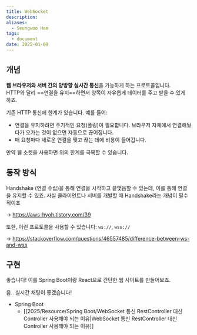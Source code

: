 ```yaml
---
title: WebSocket
description: 
aliases:
  - Seungwoo Ham
tags:
  - document
date: 2025-01-09
---
```

## 개념

**웹 브라우저와 서버 간의 양방향 실시간 통신**을 가능하게 하는 프로토콜입니다.  
HTTP와 달리 ==연결을 유지==하면서 양쪽이 자유롭게 데이터를 주고 받을 수 있게 하죠.

기존 HTTP 통신에 한계가 있습니다. 예를 들어:

- 연결을 유지하려면 주기적인 요청(폴링)이 필요합니다. 브라우저 자체에서 연결해뒀다가 오가는 것이 없으면 자동으로 끊어집니다.
- 매 요청마다 새로운 연결을 맺고 끊는 데에 비용이 들어갑니다.

만약 웹 소켓을 사용하면 위의 한계를 극복할 수 있습니다.

## 동작 방식

Handshake (연결 수립)을 통해 연결을 시작하고 끝맺음할 수 있는데, 이를 통해 연결을 유지할 수 있죠. 사실 클라이언트나 서버를 개발할 때 Handshake라는 개념이 필수적이죠

→ https://aws-hyoh.tistory.com/39

 또한, 이런 프로토콜을 사용할 수 있습니다: `ws://`, `wss://`

→ https://stackoverflow.com/questions/46557485/difference-between-ws-and-wss

## 구현

좋습니다! 이를 Spring Boot이랑 React으로 간단한 웹 사이트를 만들어보죠.

음.. 실시간 채팅이 좋겠습니다!

- Spring Boot
	- [[2025/Resource/Spring Boot/WebSocket 통신 RestController 대신 Controller 사용해야 되는 이유|WebSocket 통신 RestController 대신 Controller 사용해야 되는 이유]]